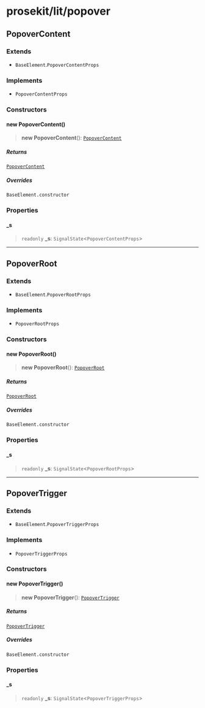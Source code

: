 # prosekit/lit/popover

<a id="PopoverContent" name="PopoverContent"></a>

## PopoverContent

### Extends

- `BaseElement`.`PopoverContentProps`

### Implements

- `PopoverContentProps`

### Constructors

<a id="Constructors" name="Constructors"></a>

#### new PopoverContent()

> **new PopoverContent**(): [`PopoverContent`](popover.md#PopoverContent)

##### Returns

[`PopoverContent`](popover.md#PopoverContent)

##### Overrides

`BaseElement.constructor`

### Properties

<a id="_s" name="_s"></a>

#### \_s

> `readonly` **\_s**: `SignalState`\<`PopoverContentProps`\>

***

<a id="PopoverRoot" name="PopoverRoot"></a>

## PopoverRoot

### Extends

- `BaseElement`.`PopoverRootProps`

### Implements

- `PopoverRootProps`

### Constructors

<a id="Constructors-1" name="Constructors-1"></a>

#### new PopoverRoot()

> **new PopoverRoot**(): [`PopoverRoot`](popover.md#PopoverRoot)

##### Returns

[`PopoverRoot`](popover.md#PopoverRoot)

##### Overrides

`BaseElement.constructor`

### Properties

<a id="_s-1" name="_s-1"></a>

#### \_s

> `readonly` **\_s**: `SignalState`\<`PopoverRootProps`\>

***

<a id="PopoverTrigger" name="PopoverTrigger"></a>

## PopoverTrigger

### Extends

- `BaseElement`.`PopoverTriggerProps`

### Implements

- `PopoverTriggerProps`

### Constructors

<a id="Constructors-2" name="Constructors-2"></a>

#### new PopoverTrigger()

> **new PopoverTrigger**(): [`PopoverTrigger`](popover.md#PopoverTrigger)

##### Returns

[`PopoverTrigger`](popover.md#PopoverTrigger)

##### Overrides

`BaseElement.constructor`

### Properties

<a id="_s-2" name="_s-2"></a>

#### \_s

> `readonly` **\_s**: `SignalState`\<`PopoverTriggerProps`\>

